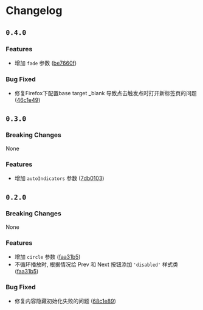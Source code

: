 # Changelog

## `0.4.0`

### Features

* 增加 `fade` 参数 ([be7660f](https://github.com/athm-fe/slide/commit/be7660f74ef8490f9baf1ca31164fc844fe66263))

### Bug Fixed

* 修复Firefox下配置base target _blank 导致点击触发点时打开新标签页的问题 ([46c1e49](https://github.com/athm-fe/slide/commit/46c1e49c0efaeaaf3a7349c11642a020b9a7a048))

## `0.3.0`

### Breaking Changes

None

### Features

* 增加 `autoIndicators` 参数 ([7db0103](https://github.com/athm-fe/slide/commit/7db0103581cd830365248de894132f1586476468))

## `0.2.0`

### Breaking Changes

None

### Features

* 增加 `circle` 参数 ([faa31b5](https://github.com/athm-fe/slide/commit/faa31b595f48dd480b5fde709ae81923fae8933a))
* 不循环播放时, 根据情况给 Prev 和 Next 按钮添加 `'disabled'` 样式类 ([faa31b5](https://github.com/athm-fe/slide/commit/faa31b595f48dd480b5fde709ae81923fae8933a))

### Bug Fixed

* 修复内容隐藏初始化失败的问题 ([68c1e89](https://github.com/athm-fe/slide/commit/68c1e89521751716054da6e2a196d7151b4d113a))